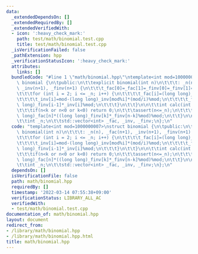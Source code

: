 ```yaml
---
data:
  _extendedDependsOn: []
  _extendedRequiredBy: []
  _extendedVerifiedWith:
  - icon: ':heavy_check_mark:'
    path: test/math/binomial.test.cpp
    title: test/math/binomial.test.cpp
  _isVerificationFailed: false
  _pathExtension: hpp
  _verificationStatusIcon: ':heavy_check_mark:'
  attributes:
    links: []
  bundledCode: "#line 1 \"math/binomial.hpp\"\ntemplate<int mod=1000000007>\nstruct\
    \ binomial {\n\tpublic:\n\t\texplicit binomial(int n)\n\t\t\t: _n(n), _fac(n+1),\
    \ _inv(n+1), _finv(n+1) {\n\t\t\t_fac[0]=_fac[1]=_finv[0]=_finv[1]=_inv[1]=1;\n\
    \t\t\tfor (int i = 2; i <= _n; i++) {\n\t\t\t\t_fac[i]=(long long)_fac[i-1]*i%mod;\n\
    \t\t\t\t_inv[i]=mod-(long long)_inv[mod%i]*(mod/i)%mod;\n\t\t\t\t_finv[i]=(long\
    \ long)_finv[i-1]*_inv[i]%mod;\n\t\t\t}\n\t\t}\n\n\t\tint calc(int n, int k) {\n\
    \t\t\tif(n<k or n<0 or k<0) return 0;\n\t\t\tassert(n<=_n);\n\t\t\treturn (long\
    \ long)_fac[n]*((long long)_finv[k]*_finv[n-k]%mod)%mod;\n\t\t}\n\n\tprivate:\n\
    \t\tint _n;\n\t\tstd::vector<int> _fac, _inv, _finv;\n};\n"
  code: "template<int mod=1000000007>\nstruct binomial {\n\tpublic:\n\t\texplicit\
    \ binomial(int n)\n\t\t\t: _n(n), _fac(n+1), _inv(n+1), _finv(n+1) {\n\t\t\t_fac[0]=_fac[1]=_finv[0]=_finv[1]=_inv[1]=1;\n\
    \t\t\tfor (int i = 2; i <= _n; i++) {\n\t\t\t\t_fac[i]=(long long)_fac[i-1]*i%mod;\n\
    \t\t\t\t_inv[i]=mod-(long long)_inv[mod%i]*(mod/i)%mod;\n\t\t\t\t_finv[i]=(long\
    \ long)_finv[i-1]*_inv[i]%mod;\n\t\t\t}\n\t\t}\n\n\t\tint calc(int n, int k) {\n\
    \t\t\tif(n<k or n<0 or k<0) return 0;\n\t\t\tassert(n<=_n);\n\t\t\treturn (long\
    \ long)_fac[n]*((long long)_finv[k]*_finv[n-k]%mod)%mod;\n\t\t}\n\n\tprivate:\n\
    \t\tint _n;\n\t\tstd::vector<int> _fac, _inv, _finv;\n};\n"
  dependsOn: []
  isVerificationFile: false
  path: math/binomial.hpp
  requiredBy: []
  timestamp: '2022-03-14 07:55:38+09:00'
  verificationStatus: LIBRARY_ALL_AC
  verifiedWith:
  - test/math/binomial.test.cpp
documentation_of: math/binomial.hpp
layout: document
redirect_from:
- /library/math/binomial.hpp
- /library/math/binomial.hpp.html
title: math/binomial.hpp
---
```

